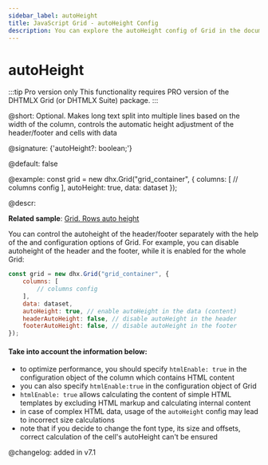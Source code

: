 ```yaml
---
sidebar_label: autoHeight
title: JavaScript Grid - autoHeight Config 
description: You can explore the autoHeight config of Grid in the documentation of the DHTMLX JavaScript UI library. Browse developer guides and API reference, try out code examples and live demos, and download a free 30-day evaluation version of DHTMLX Suite.
---
```


# autoHeight

:::tip Pro version only 
This functionality requires PRO version of the DHTMLX Grid (or DHTMLX Suite) package.
:::

@short: Optional. Makes long text split into multiple lines based on the width of the column, controls the automatic height adjustment of the header/footer and cells with data

@signature: {'autoHeight?: boolean;'}

@default: false

@example:
const grid = new dhx.Grid("grid_container", {
    columns: [
        // columns config
    ],
    autoHeight: true,
    data: dataset
});

@descr: 

**Related sample**: [Grid. Rows auto height](https://snippet.dhtmlx.com/zkcsyazg)

You can control the autoheight of the header/footer separately with the help of the [](grid/api/grid_headerautoheight_config.md) and [](grid/api/grid_footerautoheight_config.md) configuration options of Grid. For example, you can disable autoheight of the header and the footer, while it is enabled for the whole Grid:

~~~jsx
const grid = new dhx.Grid("grid_container", {
    columns: [
        // columns config
    ],
    data: dataset,
    autoHeight: true, // enable autoHeight in the data (content)
    headerAutoHeight: false, // disable autoHeight in the header
    footerAutoHeight: false, // disable autoHeight in the footer
});
~~~

#### Take into account the information below:  

- to optimize performance, you should specify `htmlEnable: true` in the configuration object of the column which contains HTML content
- you can also specify `htmlEnable:true` in the configuration object of Grid
- `htmlEnable: true` allows calculating the content of simple HTML templates by excluding HTML markup and calculating internal content
- in case of complex HTML data, usage of the `autoHeight` config may lead to incorrect size calculations
- note that if you decide to change the font type, its size and offsets, correct calculation of the cell's autoHeight can't be ensured

@changelog: added in v7.1

[comment]: # (@relatedapi: grid/api/grid_data_config.md)

[comment]: # (@related: grid/initialization.md#initialize-grid grid/configuration.md#autoheight-for-rows)
